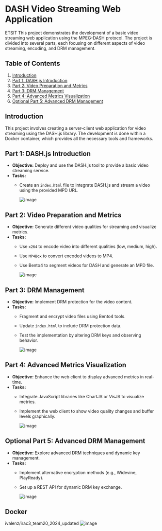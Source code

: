 # DASH Video Streaming Web Application
ETSIT
This project demonstrates the development of a basic video streaming web application using the MPEG-DASH protocol. The project is divided into several parts, each focusing on different aspects of video streaming, encoding, and DRM management.

## Table of Contents
1. [Introduction](#introduction)
2. [Part 1: DASH.js Introduction](#part-1-dashjs-introduction)
3. [Part 2: Video Preparation and Metrics](#part-2-video-preparation-and-metrics)
4. [Part 3: DRM Management](#part-3-drm-management)
5. [Part 4: Advanced Metrics Visualization](#part-4-advanced-metrics-visualization)
6. [Optional Part 5: Advanced DRM Management](#optional-part-5-advanced-drm-management)

## Introduction
This project involves creating a server-client web application for video streaming using the DASH.js library. The development is done within a Docker container, which provides all the necessary tools and frameworks.


## Part 1: DASH.js Introduction
- **Objective:** Deploy and use the DASH.js tool to provide a basic video streaming service.
- **Tasks:**
  - Create an `index.html` file to integrate DASH.js and stream a video using the provided MPD URL.

    ![image](https://github.com/ivalenzuelan/IracP3/assets/125378917/417627b7-87e5-4971-8052-a5447f15f9f6)


## Part 2: Video Preparation and Metrics
- **Objective:** Generate different video qualities for streaming and visualize metrics.
- **Tasks:**
  - Use `x264` to encode video into different qualities (low, medium, high).
  - Use `MP4Box` to convert encoded videos to MP4.
  - Use Bento4 to segment videos for DASH and generate an MPD file.

    ![image](https://github.com/ivalenzuelan/IracP3/assets/125378917/aa5e3f98-d2c8-45aa-84b2-0fe0e43585ad)


## Part 3: DRM Management
- **Objective:** Implement DRM protection for the video content.
- **Tasks:**
  - Fragment and encrypt video files using Bento4 tools.
  - Update `index.html` to include DRM protection data.
  - Test the implementation by altering DRM keys and observing behavior.

    ![image](https://github.com/ivalenzuelan/IracP3/assets/125378917/14955de8-ae6a-4c39-a753-eb4c4b557bfd)

## Part 4: Advanced Metrics Visualization
- **Objective:** Enhance the web client to display advanced metrics in real-time.
- **Tasks:**
  - Integrate JavaScript libraries like ChartJS or VisJS to visualize metrics.
  - Implement the web client to show video quality changes and buffer levels graphically.

    ![image](https://github.com/ivalenzuelan/IracP3/assets/125378917/e1853f4a-683c-42a5-b0c7-0c19d394ff77)


## Optional Part 5: Advanced DRM Management
- **Objective:** Explore advanced DRM techniques and dynamic key management.
- **Tasks:**
  - Implement alternative encryption methods (e.g., Widevine, PlayReady).
  - Set up a REST API for dynamic DRM key exchange.

    ![image](https://github.com/ivalenzuelan/IracP3/assets/125378917/3084fe04-abac-4c5c-bd76-b62a29c9ee86)


## Docker
ivalenz/irac3_team20_2024_updated
    ![image](https://github.com/ivalenzuelan/IracP3/assets/125378917/8ea6d556-55a9-459e-b41b-7d03e210e4f3)
